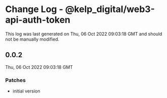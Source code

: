 # Change Log - @kelp_digital/web3-api-auth-token

This log was last generated on Thu, 06 Oct 2022 09:03:18 GMT and should not be manually modified.

## 0.0.2
Thu, 06 Oct 2022 09:03:18 GMT

### Patches

- initial version

